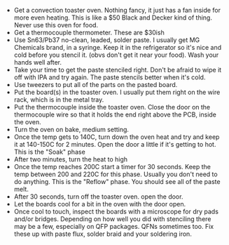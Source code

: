- Get a convection toaster oven. Nothing fancy, it just has a fan inside for more even heating. This is like a $50 Black and Decker kind of thing. Never use this oven for food.
- Get a thermocouple thermometer. These are $30ish
- Use Sn63/Pb37 no-clean, leaded, solder paste. I usually get MG Chemicals brand, in a syringe. Keep it in the refrigerator so it's nice and cold before you stencil it. (obvs don't get it near your food). Wash your hands well after.
- Take your time to get the paste stenciled right. Don't be afraid to wipe it off with IPA and try again. The paste stencils better when it's cold.
- Use tweezers to put all of the parts on the pasted board.
- Put the board(s) in the toaster oven. I usually put them right on the wire rack, which is in the metal tray.
- Put the thermocouple inside the toaster oven. Close the door on the thermocouple wire so that it holds the end right above the PCB, inside the oven.
- Turn the oven on bake, medium setting.
- Once the temp gets to 140C, turn down the oven heat and try and keep it at 140-150C for 2 minutes. Open the door a little if it's getting to hot. This is the "Soak" phase
- After two minutes, turn the heat to high
- Once the temp reaches 200C start a timer for 30 seconds. Keep the temp between 200 and 220C for this phase. Usually you don't need to do anything. This is the "Reflow" phase. You should see all of the paste melt.
- After 30 seconds, turn off the toaster oven. open the door.
- Let the boards cool for a bit in the oven with the door open.
- Once cool to touch, inspect the boards with a microscope for dry pads and/or bridges. Depending on how well you did with stenciling there may be a few, especially on QFP packages. QFNs sometimes too. Fix these up with paste flux, solder braid and your soldering iron.
